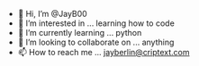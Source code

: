 - 👋 Hi, I’m @JayB00
- 👀 I’m interested in ... learning how to code
- 🌱 I’m currently learning ... python
- 💞️ I’m looking to collaborate on ... anything
- 📫 How to reach me ... jayberlin@criptext.com

<!---
JayB00/JayB00 is a ✨ special ✨ repository because its `README.md` (this file) appears on your GitHub profile.
You can click the Preview link to take a look at your changes.
--->
